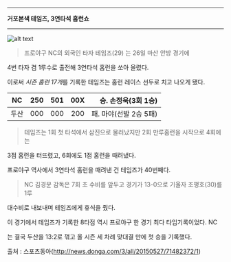 --------------------------------------------

**거포본색 테임즈, 3연타석 홈런쇼**

--------------------------------------------





![alt text](http://dimg.donga.com/wps/NEWS/IMAGE/2015/05/27/71482342.2.jpg)





>프로야구 NC의 외국인 타자 테임즈(29) 는 26일 마산 안방 경기에

4번 타자 겸 1루수로 출전해 3연타석 홈런을 쏘아 올렸다.

이로써 *시즌 홈런 17개*를 기록한 테임즈는 홈런 레이스 선두로 치고 나오게 됐다.





| NC    |  250  |  501  |  00X  | 승. 손정욱(3회 1승)    |
|-------|:-----:|:-----:|:-----:|-----------------------:|
| 두산  |  000  |  000  |  200  | 패. 마야(선발 2승 5패) |





>테임즈는 1회 첫 타석에서 삼진으로 물러났지만 2회 만루홈런을 시작으로 4회에는

3점 홈런을 터뜨렸고, 6회에도 1점 홈런을 때려냈다.

프로야구 역사에서 3연타석 홈런을 때려낸 건 테임즈가 40번째다.




>NC 김경문 감독은 7회 초 수비를 앞두고 경기가 13-0으로 기울자 조평호(30)를 1루

대수비로 내보내며 테임즈에게 휴식을 줬다.

이 경기에서 테임즈가 기록한 8타점 역시 프로야구 한 경기 최다 타임기록이었다. NC

는 결국 두산을 13:2로 꺾고 올 시즌 세 차례 맞대결 만에 첫 승을 기록했다.





출처 : 스포츠동아(http://news.donga.com/3/all/20150527/71482372/1)


